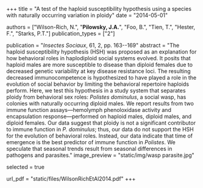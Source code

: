 +++
title = "A test of the haploid susceptibility hypothesis using a species with naturally occurring variation in ploidy"
date = "2014-05-01"

authors = ["Wilson-Rich, N.", "**Pilowsky, J.A.**", "Foo, B.", "Tien, T.", "Hester, F.", "Starks, P.T."]
publication_types = ["2"]

publication = "*Insectes Sociaux*, 61, 2, pp. 163--169"
abstract = "The haploid susceptibility hypothesis (HSH) was proposed as an explanation for how behavioral roles in haplodiploid social systems evolved. It posits that haploid males are more susceptible to disease than diploid females due to decreased genetic variability at key disease resistance loci. The resulting decreased immunocompetence is hypothesized to have played a role in the evolution of social behavior by limiting the behavioral repertoire haploids perform. Here, we test this hypothesis in a study system that separates ploidy from behavioral sex roles: *Polistes dominulus*, a social wasp, has colonies with naturally occurring diploid males. We report results from two immune function assays—hemolymph phenoloxidase activity and encapsulation response—performed on haploid males, diploid males, and diploid females. Our data suggest that ploidy is not a significant contributor to immune function in *P. dominulus*; thus, our data do not support the HSH for the evolution of behavioral roles. Instead, our data indicate that time of emergence is the best predictor of immune function in *Polistes*. We speculate that seasonal trends result from seasonal differences in pathogens and parasites."
image_preview = "static/img/wasp parasite.jpg"

selected = true

url_pdf = "static/files/WilsonRichEtAl2014.pdf"
+++
